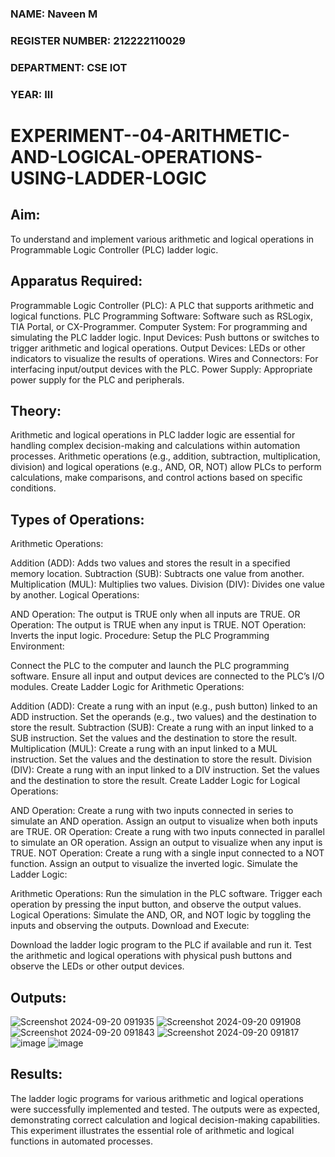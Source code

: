 ###  NAME: Naveen M
### REGISTER NUMBER: 212222110029
### DEPARTMENT: CSE IOT
### YEAR: III

# EXPERIMENT--04-ARITHMETIC-AND-LOGICAL-OPERATIONS-USING-LADDER-LOGIC

## Aim:
To understand and implement various arithmetic and logical operations in Programmable Logic Controller (PLC) ladder logic.

## Apparatus Required:
Programmable Logic Controller (PLC): A PLC that supports arithmetic and logical functions.
PLC Programming Software: Software such as RSLogix, TIA Portal, or CX-Programmer.
Computer System: For programming and simulating the PLC ladder logic.
Input Devices: Push buttons or switches to trigger arithmetic and logical operations.
Output Devices: LEDs or other indicators to visualize the results of operations.
Wires and Connectors: For interfacing input/output devices with the PLC.
Power Supply: Appropriate power supply for the PLC and peripherals.
## Theory:
Arithmetic and logical operations in PLC ladder logic are essential for handling complex decision-making and calculations within automation processes. Arithmetic operations (e.g., addition, subtraction, multiplication, division) and logical operations (e.g., AND, OR, NOT) allow PLCs to perform calculations, make comparisons, and control actions based on specific conditions.

## Types of Operations:
Arithmetic Operations:

Addition (ADD): Adds two values and stores the result in a specified memory location.
Subtraction (SUB): Subtracts one value from another.
Multiplication (MUL): Multiplies two values.
Division (DIV): Divides one value by another.
Logical Operations:

AND Operation: The output is TRUE only when all inputs are TRUE.
OR Operation: The output is TRUE when any input is TRUE.
NOT Operation: Inverts the input logic.
Procedure:
Setup the PLC Programming Environment:

Connect the PLC to the computer and launch the PLC programming software.
Ensure all input and output devices are connected to the PLC’s I/O modules.
Create Ladder Logic for Arithmetic Operations:

Addition (ADD):
Create a rung with an input (e.g., push button) linked to an ADD instruction.
Set the operands (e.g., two values) and the destination to store the result.
Subtraction (SUB):
Create a rung with an input linked to a SUB instruction.
Set the values and the destination to store the result.
Multiplication (MUL):
Create a rung with an input linked to a MUL instruction.
Set the values and the destination to store the result.
Division (DIV):
Create a rung with an input linked to a DIV instruction.
Set the values and the destination to store the result.
Create Ladder Logic for Logical Operations:

AND Operation:
Create a rung with two inputs connected in series to simulate an AND operation.
Assign an output to visualize when both inputs are TRUE.
OR Operation:
Create a rung with two inputs connected in parallel to simulate an OR operation.
Assign an output to visualize when any input is TRUE.
NOT Operation:
Create a rung with a single input connected to a NOT function.
Assign an output to visualize the inverted logic.
Simulate the Ladder Logic:

Arithmetic Operations:
Run the simulation in the PLC software. Trigger each operation by pressing the input button, and observe the output values.
Logical Operations:
Simulate the AND, OR, and NOT logic by toggling the inputs and observing the outputs.
Download and Execute:

Download the ladder logic program to the PLC if available and run it.
Test the arithmetic and logical operations with physical push buttons and observe the LEDs or other output devices.


## Outputs:
![Screenshot 2024-09-20 091935](https://github.com/user-attachments/assets/952ed771-0354-44ce-87bf-0d86cabe82bd)
![Screenshot 2024-09-20 091908](https://github.com/user-attachments/assets/0e77e847-547a-4ed7-ad42-bb0b8fe7be90)
![Screenshot 2024-09-20 091843](https://github.com/user-attachments/assets/b209992b-bd05-48d9-a017-0f1676a0aba9)
![Screenshot 2024-09-20 091817](https://github.com/user-attachments/assets/190a05d8-0075-4cda-ac48-f0fa74c7b797)
![image](https://github.com/user-attachments/assets/25d10320-088b-4532-8c61-1b878fd2d18a)
![image](https://github.com/user-attachments/assets/9637f277-f08d-483f-bcd0-dfc5fd8ade87)


## Results:
The ladder logic programs for various arithmetic and logical operations were successfully implemented and tested. The outputs were as expected, demonstrating correct calculation and logical decision-making capabilities. This experiment illustrates the essential role of arithmetic and logical functions in automated processes.
